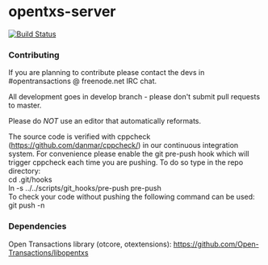 opentxs-server
==============

[![Build Status](https://travis-ci.org/monetas/opentxs-server.svg?branch=develop)](https://travis-ci.org/monetas/opentxs-server)

### Contributing

If you are planning to contribute please contact the devs in #opentransactions @ freenode.net IRC chat.

All development goes in develop branch - please don't submit pull requests to master.

Please do *NOT* use an editor that automatically reformats.

The source code is verified with cppcheck (https://github.com/danmar/cppcheck/)
in our continuous integration system. For convenience please enable the git pre-push
hook which will trigger cppcheck each time you are pushing. To do so type in the
repo directory:  
cd .git/hooks  
ln -s ../../scripts/git_hooks/pre-push pre-push  
To check your code without pushing the following command can be used:  
git push -n

### Dependencies
Open Transactions library (otcore, otextensions):
https://github.com/Open-Transactions/libopentxs
